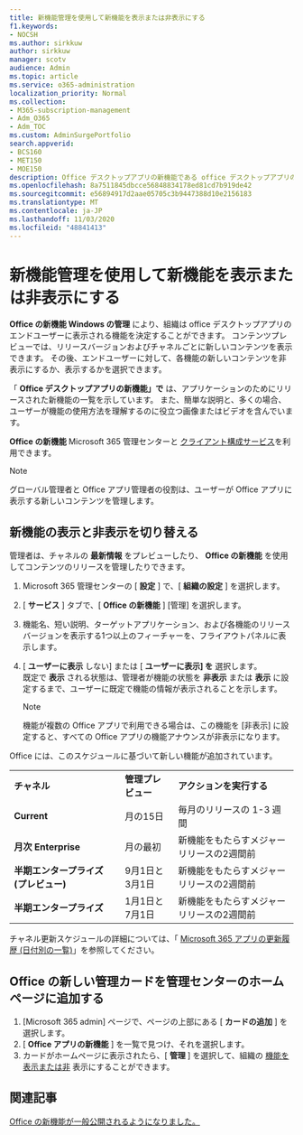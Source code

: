 ```yaml
---
title: 新機能管理を使用して新機能を表示または非表示にする
f1.keywords:
- NOCSH
ms.author: sirkkuw
author: sirkkuw
manager: scotv
audience: Admin
ms.topic: article
ms.service: o365-administration
localization_priority: Normal
ms.collection:
- M365-subscription-management
- Adm_O365
- Adm_TOC
ms.custom: AdminSurgePortfolio
search.appverid:
- BCS160
- MET150
- MOE150
description: Office デスクトップアプリの新機能である office デスクトップアプリのエンドユーザーに対して表示または非表示にする新コンテンツを決定します。
ms.openlocfilehash: 8a7511845dbcce56848834178ed81cd7b919de42
ms.sourcegitcommit: e56894917d2aae05705c3b9447388d10e2156183
ms.translationtype: MT
ms.contentlocale: ja-JP
ms.lasthandoff: 11/03/2020
ms.locfileid: "48841413"
---
```

# <a name="show-or-hide-new-features-using-whats-new-management"></a>新機能管理を使用して新機能を表示または非表示にする

**Office の新機能 Windows の管理** により、組織は office デスクトップアプリのエンドユーザーに表示される機能を決定することができます。 コンテンツプレビューでは、リリースバージョンおよびチャネルごとに新しいコンテンツを表示できます。 その後、エンドユーザーに対して、各機能の新しいコンテンツを非表示にするか、表示するかを選択できます。 

「 **Office デスクトップアプリの新機能」で** は、アプリケーションのためにリリースされた新機能の一覧を示しています。 また、簡単な説明と、多くの場合、ユーザーが機能の使用方法を理解するのに役立つ画像またはビデオを含んでいます。 

**Office の新機能** Microsoft 365 管理センターと [クライアント構成サービス](https://config.office.com)を利用できます。

> [!NOTE]
> グローバル管理者と Office アプリ管理者の役割は、ユーザーが Office アプリに表示する新しいコンテンツを管理します。

##  <a name="show-or-hide-new-features"></a>新機能の表示と非表示を切り替える 

管理者は、チャネルの **最新情報** をプレビューしたり、 **Office の新機能** を使用してコンテンツのリリースを管理したりできます。

1. Microsoft 365 管理センターの [ **設定** ] で、[ **組織の設定** ] を選択します。
2. [ **サービス** ] タブで、[ **Office の新機能** ] [管理] を選択します。
3. 機能名、短い説明、ターゲットアプリケーション、および各機能のリリースバージョンを表示する1つ以上のフィーチャーを、フライアウトパネルに表示します。
4. [ **ユーザーに表示** しない] または [ **ユーザーに表示] を** 選択します。  
    既定で **表示** される状態は、管理者が機能の状態を **非表示** または **表示** に設定するまで、ユーザーに既定で機能の情報が表示されることを示します。  

    > [!NOTE]
    > 機能が複数の Office アプリで利用できる場合は、この機能を [非表示] に設定すると、すべての Office アプリの機能アナウンスが非表示になります。

Office には、このスケジュールに基づいて新しい機能が追加されています。

||||
|:-----|:-----|:-----|
|**チャネル** <br/> |**管理プレビュー** <br/> |**アクションを実行する** <br/> |
|**Current** <br/> |月の15日  <br/> |毎月のリリースの 1-3 週間 <br/> |
|**月次 Enterprise** <br/> |月の最初  <br/> |新機能をもたらすメジャーリリースの2週間前 |
|**半期エンタープライズ (プレビュー)** <br/> |9月1日と3月1日 <br/> | 新機能をもたらすメジャーリリースの2週間前|
|**半期エンタープライズ** <br/> |1月1日と7月1日 <br/> | 新機能をもたらすメジャーリリースの2週間前<br/> |

チャネル更新スケジュールの詳細については、「 [Microsoft 365 アプリの更新履歴 (日付別の一覧)](https://docs.microsoft.com/officeupdates/update-history-microsoft365-apps-by-date)」を参照してください。

## <a name="add-office-whats-new-management-card-to-the-admin-center-home-page"></a>Office の新しい管理カードを管理センターのホームページに追加する

1. [Microsoft 365 admin] ページで、ページの上部にある [ **カードの追加** ] を選択します。
2. [ **Office アプリの新機能** ] を一覧で見つけ、それを選択します。
3. カードがホームページに表示されたら、[ **管理** ] を選択して、組織の [機能を表示または非](#show-or-hide-new-features) 表示にすることができます。 


## <a name="related-articles"></a>関連記事

[Office の新機能が一般公開されるようになりました。](https://techcommunity.microsoft.com/t5/microsoft-365-blog/office-what-s-new-management-is-now-generally-available/ba-p/1179954)